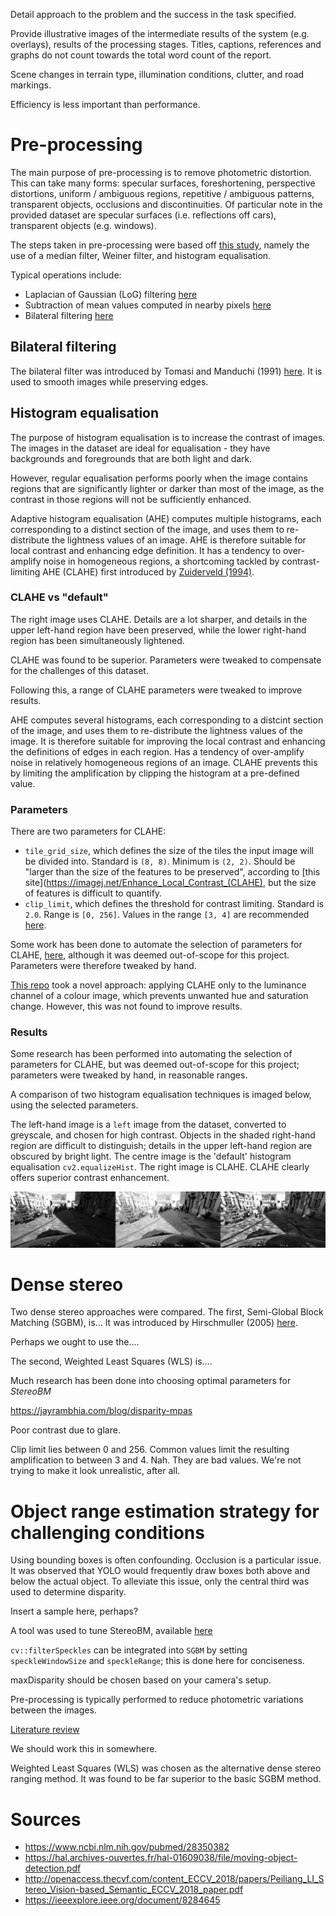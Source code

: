 Detail approach to the problem and the success in the task specified.

Provide illustrative images of the intermediate results of the system (e.g. overlays), results of the processing stages.
Titles, captions, references and graphs do not count towards the total word count of the report.

Scene changes in terrain type, illumination conditions, clutter, and road markings.

Efficiency is less important than performance.

# Pre-processing

The main purpose of pre-processing is to remove photometric distortion. This can take many forms: specular surfaces,
foreshortening, perspective distortions, uniform / ambiguous regions, repetitive / ambiguous patterns, transparent objects,
occlusions and discontinuities. Of particular note in the provided dataset are specular surfaces 
(i.e. reflections off cars), transparent objects (e.g. windows).

The steps taken in pre-processing were based off [this study](https://ieeexplore.ieee.org/document/8284645),
namely the use of a median filter, Weiner filter, and histogram equalisation.

Typical operations include:
* Laplacian of Gaussian (LoG) filtering [here](https://www.ri.cmu.edu/publications/dehttps://docs.opencv.org/2.4/modules/imgproc/doc/histograms.html?highlight=equalizehist#equalizehistvelopment-of-a-video-rate-stereo-machine-2/)
* Subtraction of mean values computed in nearby pixels [here](https://www.researchgate.net/publication/228359300_Real_time_correlation-based_stereo_algorithm_implementations_and_application)
* Bilateral filtering [here](https://www-robotics.jpl.nasa.gov/publications/Adnan_Ansar/3dpvt.pdf)

## Bilateral filtering

The bilateral filter was introduced by Tomasi and Manduchi (1991) [here](https://users.soe.ucsc.edu/~manduchi/Papers/ICCV98.pdf).
It is used to smooth images while preserving edges.

## Histogram equalisation

The purpose of histogram equalisation is to increase the contrast of images. The images in the dataset
are ideal for equalisation - they have backgrounds and foregrounds that are both light and dark.

However, regular equalisation performs poorly when the image contains regions that are significantly lighter or darker 
than most of the image, as the contrast in those regions will not be sufficiently enhanced. 

Adaptive histogram equalisation (AHE) computes multiple histograms, each corresponding to a distinct section of the image,
and uses them to re-distribute the lightness values of an image. AHE is therefore suitable for local contrast and 
enhancing edge definition. It has a tendency to over-amplify noise in homogeneous regions, a shortcoming tackled
by contrast-limiting AHE (CLAHE) first introduced by [Zuiderveld (1994)](https://dl.acm.org/citation.cfm?id=180940).

### CLAHE vs "default"

The right image uses CLAHE. Details are a lot sharper, and details in the upper left-hand
region have been preserved, while the lower right-hand region has been simultaneously lightened.

CLAHE was found to be superior. Parameters were tweaked to compensate for the challenges of this dataset.

Following this, a range of CLAHE parameters were tweaked to improve results. 

AHE computes several histograms, each corresponding to a distcint section of the image,
and uses them to re-distribute the lightness values of the image.
It is therefore suitable for improving the local contrast and enhancing the definitions of edges 
in each region. Has a tendency of over-amplify noise in relatively
homogeneous regions of an image. CLAHE prevents this by limiting the amplification
by clipping the histogram at a pre-defined value.  

### Parameters

There are two parameters for CLAHE: 
* `tile_grid_size`, which defines the size of the tiles the input image will be divided into. Standard is `(8, 8)`. Minimum is `(2, 2)`.
Should be "larger than the size of the features to be preserved", according to [this site](https://imagej.net/Enhance_Local_Contrast_(CLAHE),
but the size of features is difficult to quantify.
* `clip_limit`, which defines the threshold for contrast limiting. Standard is `2.0`. Range is `[0, 256]`.
Values in the range `[3, 4]` are recommended [here](https://en.wikipedia.org/wiki/Adaptive_histogram_equalization#Contrast_Limited_AHE).

Some work has been done to automate the selection of parameters for CLAHE, [here](https://pdfs.semanticscholar.org/dc4d/eadb948bb4a1b06d4745f804a49d72f5b19e.pdf),
although it was deemed out-of-scope for this project. Parameters were therefore tweaked by hand.

[This repo](https://github.com/YuAo/Accelerated-CLAHE) took a novel approach: applying CLAHE only to the luminance
channel of a colour image, which prevents unwanted hue and saturation change. However, this was not found to improve results.

### Results
Some research has been performed into automating the selection of parameters for CLAHE, but was deemed out-of-scope for this
project; parameters were tweaked by hand, in reasonable ranges. 


A comparison of two histogram equalisation techniques is imaged below, using the selected parameters. 

The left-hand image is a `left` image from the dataset, converted to greyscale, and chosen for high contrast.
Objects in the shaded right-hand region are difficult to distinguish; details in the upper left-hand region are obscured by bright light.
The centre image is the 'default' histogram equalisation `cv2.equalizeHist`. The right image is CLAHE. CLAHE clearly
offers superior contrast enhancement.

![A comparison of CLAHE and histogram equalisation](output/tests/histogram_comparison.png)


# Dense stereo

Two dense stereo approaches were compared. The first, Semi-Global Block Matching (SGBM), is...
It was introduced by Hirschmuller (2005) [here](https://ieeexplore.ieee.org/document/1467526). 

Perhaps we ought to use the....





The second, Weighted Least Squares (WLS) is....

Much research has been done into choosing optimal parameters for *StereoBM*

https://jayrambhia.com/blog/disparity-mpas

Poor contrast due to glare.



Clip limit lies between 0 and 256. Common values limit the resulting amplification to between 3 and 4.
Nah. They are bad values. We're not trying to make it look unrealistic, after all.

# Object range estimation strategy for challenging conditions

Using bounding boxes is often confounding. Occlusion is a particular issue. It was observed that YOLO would
frequently draw boxes both above and below the actual object. To alleviate this issue, only the central third
was used to determine disparity.

Insert a sample here, perhaps?
 

A tool was used to tune StereoBM, available [here](https://github.com/vmarquet/opencv-disparity-map-tuner)

`cv::filterSpeckles` can be integrated into `SGBM` by setting `speckleWindowSize` and `speckleRange`; this is done here
for conciseness. 

maxDisparity should be chosen based on your camera's setup.

Pre-processing is typically performed to reduce photometric variations between the images.


[Literature review](https://www.hindawi.com/journals/js/2016/8742920/)

We should work this in somewhere.


Weighted Least Squares (WLS) was chosen as the alternative dense stereo ranging method.
It was found to be far superior to the basic SGBM method.


# Sources
* https://www.ncbi.nlm.nih.gov/pubmed/28350382
* https://hal.archives-ouvertes.fr/hal-01609038/file/moving-object-detection.pdf
* http://openaccess.thecvf.com/content_ECCV_2018/papers/Peiliang_LI_Stereo_Vision-based_Semantic_ECCV_2018_paper.pdf
* https://ieeexplore.ieee.org/document/8284645
